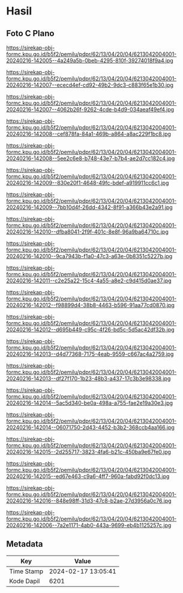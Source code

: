 # Hasil

## Foto C Plano

https://sirekap-obj-formc.kpu.go.id/b5f2/pemilu/pdpr/62/13/04/20/04/6213042004001-20240216-142005--4a249a5b-0beb-4295-810f-39274018f9a4.jpg

https://sirekap-obj-formc.kpu.go.id/b5f2/pemilu/pdpr/62/13/04/20/04/6213042004001-20240216-142007--ececd4ef-cd92-49b2-9dc3-c883f65e1b30.jpg

https://sirekap-obj-formc.kpu.go.id/b5f2/pemilu/pdpr/62/13/04/20/04/6213042004001-20240216-142007--4062b26f-9262-4cde-b4d9-034aeaf49ef4.jpg

https://sirekap-obj-formc.kpu.go.id/b5f2/pemilu/pdpr/62/13/04/20/04/6213042004001-20240216-142008--cef878fa-84a1-469b-a864-a8ac229f1bc8.jpg

https://sirekap-obj-formc.kpu.go.id/b5f2/pemilu/pdpr/62/13/04/20/04/6213042004001-20240216-142008--5ee2c6e8-b748-43e7-b7b4-ae2d7cc182c4.jpg

https://sirekap-obj-formc.kpu.go.id/b5f2/pemilu/pdpr/62/13/04/20/04/6213042004001-20240216-142009--830e20f1-4648-49fc-bdef-a919911cc6c1.jpg

https://sirekap-obj-formc.kpu.go.id/b5f2/pemilu/pdpr/62/13/04/20/04/6213042004001-20240216-142009--7bb10d4f-26dd-4342-8f91-a366b43e2a91.jpg

https://sirekap-obj-formc.kpu.go.id/b5f2/pemilu/pdpr/62/13/04/20/04/6213042004001-20240216-142010--dfba8041-2f9f-401c-8e8f-96a9ba64710c.jpg

https://sirekap-obj-formc.kpu.go.id/b5f2/pemilu/pdpr/62/13/04/20/04/6213042004001-20240216-142010--9ca7943b-f1a0-47c3-a63e-0b8351c5227b.jpg

https://sirekap-obj-formc.kpu.go.id/b5f2/pemilu/pdpr/62/13/04/20/04/6213042004001-20240216-142011--c2e25a22-15c4-4a55-a8e2-c9d415d0ae37.jpg

https://sirekap-obj-formc.kpu.go.id/b5f2/pemilu/pdpr/62/13/04/20/04/6213042004001-20240216-142012--f98899d4-38b8-4463-b596-91aa77cd0870.jpg

https://sirekap-obj-formc.kpu.go.id/b5f2/pemilu/pdpr/62/13/04/20/04/6213042004001-20240216-142012--d695b449-c95c-4f26-bd5c-5d5ac42df32b.jpg

https://sirekap-obj-formc.kpu.go.id/b5f2/pemilu/pdpr/62/13/04/20/04/6213042004001-20240216-142013--d4d77368-7175-4eab-9559-c667ac4a2759.jpg

https://sirekap-obj-formc.kpu.go.id/b5f2/pemilu/pdpr/62/13/04/20/04/6213042004001-20240216-142013--df27f170-1b23-48b3-a437-17c3b3e98338.jpg

https://sirekap-obj-formc.kpu.go.id/b5f2/pemilu/pdpr/62/13/04/20/04/6213042004001-20240216-142014--5ac5d340-be0a-498a-a755-fae2e19a30e3.jpg

https://sirekap-obj-formc.kpu.go.id/b5f2/pemilu/pdpr/62/13/04/20/04/6213042004001-20240216-142014--06071750-2d43-4452-b3b2-368ccb4aa166.jpg

https://sirekap-obj-formc.kpu.go.id/b5f2/pemilu/pdpr/62/13/04/20/04/6213042004001-20240216-142015--2d255717-3823-4fa6-b21c-450ba9e67fe0.jpg

https://sirekap-obj-formc.kpu.go.id/b5f2/pemilu/pdpr/62/13/04/20/04/6213042004001-20240216-142015--ed67e463-c9a6-4ff7-960a-fabd92f0dc13.jpg

https://sirekap-obj-formc.kpu.go.id/b5f2/pemilu/pdpr/62/13/04/20/04/6213042004001-20240216-142016--848e98ff-31d3-47c8-b2ae-27d3956a0c76.jpg

https://sirekap-obj-formc.kpu.go.id/b5f2/pemilu/pdpr/62/13/04/20/04/6213042004001-20240216-142006--7a2e1171-4ab0-443a-9699-eb4b1125257c.jpg


## Metadata

| Key        | Value               |
| ---------- | ------------------- |
| Time Stamp | 2024-02-17 13:05:41 |
| Kode Dapil | 6201                |



